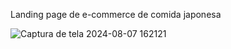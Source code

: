 Landing page de e-commerce de comida japonesa

![Captura de tela 2024-08-07 162121](https://github.com/user-attachments/assets/b442155a-964d-4ebe-b1b7-d32d695c848b)

